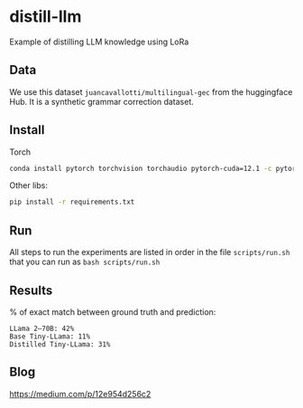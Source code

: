 # distill-llm

Example of distilling LLM knowledge using LoRa

## Data

We use this dataset ```juancavallotti/multilingual-gec``` from the huggingface Hub. It is a synthetic grammar correction dataset.

## Install

Torch

```bash
conda install pytorch torchvision torchaudio pytorch-cuda=12.1 -c pytorch -c nvidia
```

Other libs:

```bash
pip install -r requirements.txt
```

## Run

All steps to run the experiments are listed in order in the file ```scripts/run.sh``` that you can run as ```bash scripts/run.sh```

## Results
% of exact match between ground truth and prediction: 

```
LLama 2–70B: 42%
Base Tiny-LLama: 11%
Distilled Tiny-LLama: 31%
```

## Blog

https://medium.com/p/12e954d256c2 
